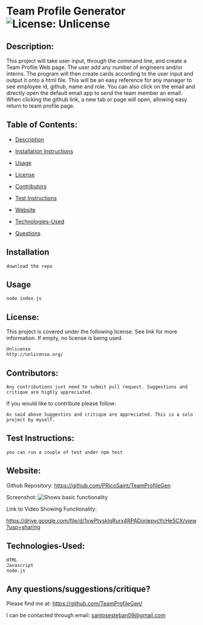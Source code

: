 
  #  Team Profile Generator ![License: Unlicense](https://img.shields.io/badge/license-Unlicense-blue.svg)

  ## Description:

This project will take user input, through the command line, and create a Team Profile Web page. The user add any number of engineers and/or interns. The program will then create cards according to the user input and output it onto a html file. This will be an easy reference for any manager to see employee id, github, name and role. You can also click on the email and directly open the default email app to send the team member an email. When clicking the github link, a new tab or page will open, allowing easy return to team profile page.

  ## Table of Contents:
  * [Description](#Description)

  * [Installation Instructions](#Installation)

  * [Usage](#Usage)
  
  * [License](#License)

  * [Contributors](#Contributors) 

  * [Test Instructions](#Test_Instructions)

  * [Website](#Website)

  * [Technologies-Used](#Technologies-Used)
  
  * [Questions](#Contributors)
    
  ## Installation
    download the repo  

  ## Usage
    node index.js

  ## License:
  This project is covered under the following license. See link for more information.
  If empty, no license is being used.
    
    Unlicense
    http://unlicense.org/

  ## Contributors: 
    Any contributions just need to submit pull request. Suggestions and critique are highly appreciated.

  If you would like to contribute please follow:

    As said above Suggestins and critique are appreciated. This is a solo project by myself.

  ## Test Instructions:
    you can run a couple of test under npm test

  ## Website:
  Github Repository: https://github.com/PRicoSaint/TeamProfileGen

  Screenshot:
  ![Shows basic functionality](./TeamProfileGen.gif)

Link to Video Showing Functionality:

https://drive.google.com/file/d/1vwPtvsklqRurx4RPADoriepvcYcHe5CX/view?usp=sharing

  
  ## Technologies-Used:
  
    HTML
	Javascript
	node.js


## Any questions/suggestions/critique?
Please find me at:
https://github.com/TeamProfileGen/

I can be contacted through email:
santosesteban09@gmail.com



